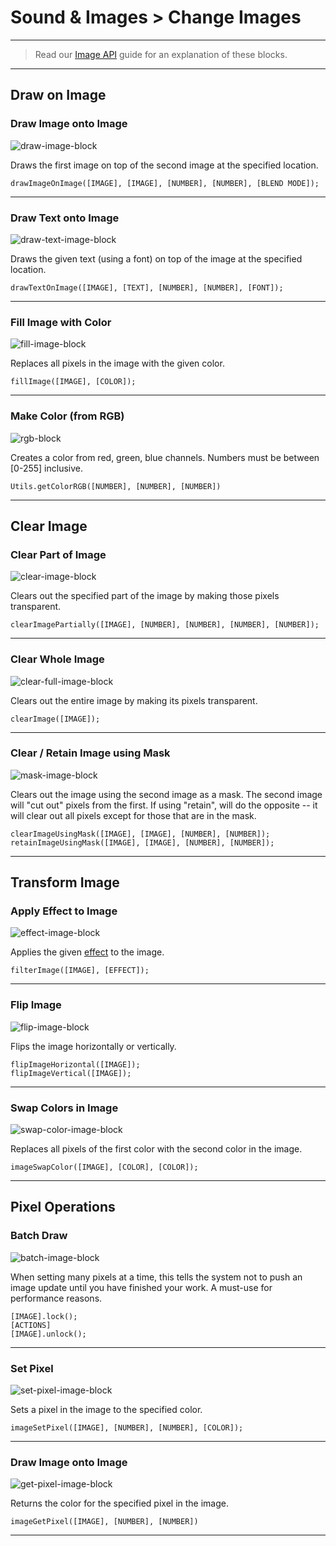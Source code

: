 # Sound & Images > Change Images

***

> Read our [Image API](http://www.stencyl.com/help/view/image-api) guide for an explanation of these blocks.

***

## Draw on Image

### <a name="image-draw"></a> Draw Image onto Image

![draw-image-block](http://static.stencyl.com/pedia2/block-images/6%20-%20Sound%20%20Images/2%20-%20Change%20Images/image-draw.png)

Draws the first image on top of the second image at the specified location.

```
drawImageOnImage([IMAGE], [IMAGE], [NUMBER], [NUMBER], [BLEND MODE]);
```

***

### <a name="image-draw-text"></a> Draw Text onto Image

![draw-text-image-block](http://static.stencyl.com/pedia2/block-images/6%20-%20Sound%20%20Images/2%20-%20Change%20Images/image-draw-text.png)

Draws the given text (using a font) on top of the image at the specified location.

```
drawTextOnImage([IMAGE], [TEXT], [NUMBER], [NUMBER], [FONT]);
```

***

### <a name="image-fill"></a> Fill Image with Color

![fill-image-block](http://static.stencyl.com/pedia2/block-images/6%20-%20Sound%20%20Images/2%20-%20Change%20Images/image-fill.png)

Replaces all pixels in the image with the given color.

```
fillImage([IMAGE], [COLOR]);
```

***

### <a name="rgb-to-color"></a> Make Color (from RGB)

![rgb-block](http://static.stencyl.com/pedia2/block-images/6%20-%20Sound%20%20Images/2%20-%20Change%20Images/rgb-to-color.png)

Creates a color from red, green, blue channels. Numbers must be between [0-255] inclusive.

```
Utils.getColorRGB([NUMBER], [NUMBER], [NUMBER])
```

***

## Clear Image

### <a name="image-clear"></a> Clear Part of Image

![clear-image-block](http://static.stencyl.com/pedia2/block-images/6%20-%20Sound%20%20Images/2%20-%20Change%20Images/image-clear.png)

Clears out the specified part of the image by making those pixels transparent.

```
clearImagePartially([IMAGE], [NUMBER], [NUMBER], [NUMBER], [NUMBER]);
```

***

### <a name="image-clear-all"></a> Clear Whole Image

![clear-full-image-block](http://static.stencyl.com/pedia2/block-images/6%20-%20Sound%20%20Images/2%20-%20Change%20Images/image-clear-all.png)

Clears out the entire image by making its pixels transparent.

```
clearImage([IMAGE]);
```

***

### <a name="image-mask"></a> Clear / Retain Image using Mask

![mask-image-block](http://static.stencyl.com/pedia2/block-images/6%20-%20Sound%20%20Images/2%20-%20Change%20Images/image-mask.png)

Clears out the image using the second image as a mask. The second image will "cut out" pixels from the first. If using "retain", will do the opposite -- it will clear out all pixels except for those that are in the mask.

```
clearImageUsingMask([IMAGE], [IMAGE], [NUMBER], [NUMBER]);
retainImageUsingMask([IMAGE], [IMAGE], [NUMBER], [NUMBER]);
```

***

## Transform Image

### <a name="image-filter"></a> Apply Effect to Image

![effect-image-block](http://static.stencyl.com/pedia2/block-images/6%20-%20Sound%20%20Images/2%20-%20Change%20Images/image-filter.png)

Applies the given [effect](http://www.stencyl.com/help/view/effects/) to the image.

```
filterImage([IMAGE], [EFFECT]);
```

***

### <a name="image-flip"></a> Flip Image

![flip-image-block](http://static.stencyl.com/pedia2/block-images/6%20-%20Sound%20%20Images/2%20-%20Change%20Images/image-flip.png)

Flips the image horizontally or vertically.

```
flipImageHorizontal([IMAGE]);
flipImageVertical([IMAGE]);
```

***

### <a name="iamge-swap"></a> Swap Colors in Image

![swap-color-image-block](http://static.stencyl.com/pedia2/block-images/6%20-%20Sound%20%20Images/2%20-%20Change%20Images/image-swap.png)

Replaces all pixels of the first color with the second color in the image.

```
imageSwapColor([IMAGE], [COLOR], [COLOR]);
```

***

## Pixel Operations

### <a name="image-wrapper"></a> Batch Draw

![batch-image-block](http://static.stencyl.com/pedia2/block-images/6%20-%20Sound%20%20Images/2%20-%20Change%20Images/image-wrapper.png)

When setting many pixels at a time, this tells the system not to push an image update until you have finished your work. A must-use for performance reasons.

```
[IMAGE].lock();
[ACTIONS]
[IMAGE].unlock();
```

***

### <a name="image-set-px"></a> Set Pixel

![set-pixel-image-block](http://static.stencyl.com/pedia2/block-images/6%20-%20Sound%20%20Images/2%20-%20Change%20Images/image-set-px.png)

Sets a pixel in the image to the specified color.

```
imageSetPixel([IMAGE], [NUMBER], [NUMBER], [COLOR]);
```

***

### <a name="image-get-px"></a> Draw Image onto Image

![get-pixel-image-block](http://static.stencyl.com/pedia2/block-images/6%20-%20Sound%20%20Images/2%20-%20Change%20Images/image-get-px.png)

Returns the color for the specified pixel in the image.

```
imageGetPixel([IMAGE], [NUMBER], [NUMBER])
```

***
